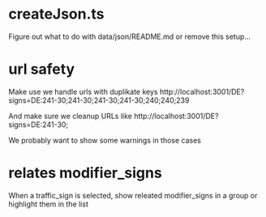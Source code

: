 # createJson.ts

Figure out what to do with data/json/README.md or remove this setup…

# url safety

Make use we handle urls with duplikate keys
http://localhost:3001/DE?signs=DE:241-30;241-30;241-30;241-30;240;240;239

And make sure we cleanup URLs like
http://localhost:3001/DE?signs=DE:241-30;

We probably want to show some warnings in those cases

# relates modifier_signs

When a traffic_sign is selected, show releated modifier_signs in a group or highlight them in the list

